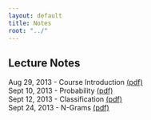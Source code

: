 ```yaml
---
layout: default
title: Notes
root: "../"
---
```


## Lecture Notes

Aug 29, 2013 - Course Introduction [(pdf)](intro.pdf)  
Sept 10, 2013 - Probability [(pdf)](prob.pdf)  
Sept 12, 2013 - Classification [(pdf)](classify.pdf)  
Sept 24, 2013 - N-Grams [(pdf)](ngrams.pdf)  

